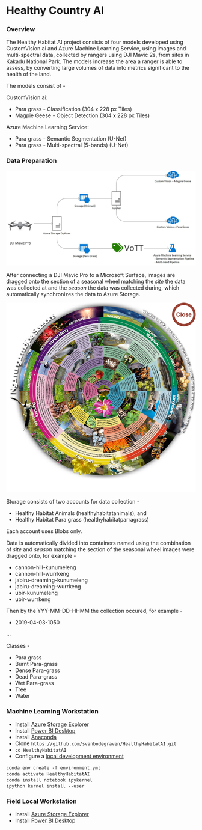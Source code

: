# Healthy Country AI

### Overview
The Healthy Habitat AI project consists of four models developed using CustomVision.ai and Azure Machine Learning Service, using images and multi-spectral data, collected by rangers using DJI Mavic 2s, from sites in Kakadu National Park. The models increase the area a ranger is able to assess, by converting large volumes of data into metrics significant to the health of the land.

The models consist of -

CustomVision.ai:
* Para grass - Classification (304 x 228 px Tiles)
* Magpie Geese - Object Detection (304 x 228 px Tiles)

Azure Machine Learning Service:
* Para grass - Semantic Segmentation (U-Net)
* Para grass - Multi-spectral (5-bands) (U-Net)

### Data Preparation

![](Healthy_Habitat_AI_Data_Preparation_v1.0_20-09-2019.jpg)

After connecting a DJI Mavic Pro to a Microsoft Surface, images are dragged onto the section of a seasonal wheel matching the *site* the data was collected at and the *season* the data was collected during, which automatically synchronizes the data to Azure Storage.

![](UX.png)

Storage consists of two accounts for data collection -
* Healthy Habitat Animals (healthyhabitatanimals), and
* Healthy Habitat Para grass (healthyhabitatparragrass)

Each account uses Blobs only.

Data is automatically divided into containers named using the combination of *site* and *season* matching the section of the seasonal wheel images were dragged onto, for example -

* cannon-hill-kunumeleng
* cannon-hill-wurrkeng
* jabiru-dreaming-kunumeleng
* jabiru-dreaming-wurrkeng
* ubir-kunumeleng
* ubir-wurrkeng

Then by the YYY-MM-DD-HHMM the collection occured, for example -
* 2019-04-03-1050

...

Classes -
* Para grass
* Burnt Para-grass
* Dense Para-grass
* Dead Para-grass
* Wet Para-grass
* Tree
* Water

### Machine Learning Workstation
* Install [Azure Storage Explorer](https://azure.microsoft.com/en-us/features/storage-explorer/)
* Install [Power BI Desktop](https://powerbi.microsoft.com/en-us/desktop/)
* Install [Anaconda](https://docs.anaconda.com/anaconda/install/)
* Clone `https://github.com/svanbodegraven/HealthyHabitatAI.git`
* `cd HealthyHabitatAI`
* Configure a [local development environment](https://docs.microsoft.com/en-us/azure/machine-learning/service/how-to-configure-environment#local)

```
conda env create -f environment.yml
conda activate HealthyHabitatAI
conda install notebook ipykernel
ipython kernel install --user
```

### Field  Local Workstation
* Install [Azure Storage Explorer](https://azure.microsoft.com/en-us/features/storage-explorer/)
* Install [Power BI Desktop](https://powerbi.microsoft.com/en-us/desktop/)
